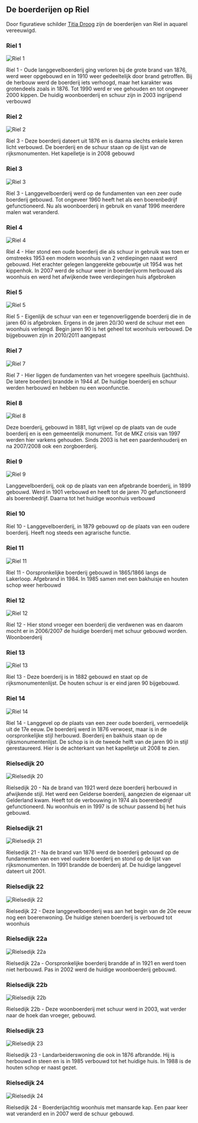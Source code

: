 
## De boerderijen op Riel
Door figuratieve schilder [Titia Droog](http://titia.eu) zijn de boerderijen van Riel in aquarel vereeuwigd.

### Riel 1
![Riel 1](riel1.jpg)

Riel 1 - Oude langgevelboerderij ging verloren bij de grote brand van 1876, werd weer opgebouwd en in 1910 weer gedeeltelijk door brand getroffen. Bij de herbouw werd de boerderij iets verhoogd, maar het karakter was grotendeels zoals in 1876. Tot 1990 werd er vee gehouden en tot ongeveer 2000 kippen. De huidig woonboerderij en schuur zijn in 2003 ingrijpend verbouwd

### Riel 2
![Riel 2](riel2.jpg)

Riel 3 - Deze boerderij dateert uit 1876 en is daarna slechts enkele keren licht verbouwd. De boerderij en de schuur staan op de lijst van de rijksmonumenten. Het kapelletje is in 2008 gebouwd

### Riel 3
![Riel 3](riel3.jpg)

Riel 3 - Langgevelboerderij werd op de fundamenten van een zeer oude boerderij gebouwd. Tot ongeveer 1960 heeft het als een boerenbedrijf gefunctioneerd. Nu als woonboerderij in gebruik en vanaf 1996 meerdere malen wat veranderd.

### Riel 4
![Riel 4](riel4.jpg)

Riel 4 - Hier stond een oude boerderij die als schuur in gebruik was toen er omstreeks 1953 een modern woonhuis van 2 verdiepingen naast werd gebouwd. Het erachter gelegen langgerekte gebouwtje uit 1954 was het kippenhok. In 2007 werd de schuur weer in boerderijvorm herbouwd als woonhuis en werd het afwijkende twee verdiepingen huis afgebroken

### Riel 5
![Riel 5](riel5.jpg)

Riel 5 - Eigenlijk de schuur van een er tegenoverliggende boerderij die in de jaren 60 is afgebroken. Ergens in de jaren 20/30 werd de schuur met een woonhuis verlengd. Begin jaren 90 is het geheel tot woonhuis verbouwd. De bijgebouwen zijn in 2010/2011 aangepast

### Riel 7
![Riel 7](riel7.jpg)

Riel 7 - Hier liggen de fundamenten van het vroegere speelhuis (jachthuis). De latere boerderij brandde in 1944 af. De huidige boerderij en schuur werden herbouwd en hebben nu een woonfunctie.

### Riel 8
![Riel 8](riel8.jpg)

Deze boerderij, gebouwd in 1881, ligt vrijwel op de plaats van de oude boerderij en is een gemeentelijk monument. Tot de MKZ crisis van 1997 werden hier varkens gehouden. Sinds 2003 is het een paardenhouderij en na 2007/2008 ook een zorgboerderij.

### Riel 9
![Riel 9](riel9.jpg)

Langgevelboerderij, ook op de plaats van een afgebrande boerderij, in 1899 gebouwd. Werd in 1901 verbouwd en heeft tot de jaren 70 gefunctioneerd als boerenbedrijf. Daarna tot het huidige woonhuis verbouwd

### Riel 10
<!-- ![Riel 10](riel10.jpg) -->

Riel 10 - Langgevelboerderij, in 1879 gebouwd op de plaats van een oudere boerderij. Heeft nog steeds een agrarische functie.

### Riel 11
![Riel 11](riel11.jpg)

Riel 11 - Oorspronkelijke boerderij gebouwd in 1865/1866 langs de Lakerloop. Afgebrand in 1984. In 1985 samen met een bakhuisje en houten schop weer herbouwd

### Riel 12
![Riel 12](riel12.jpg)

Riel 12 - Hier stond vroeger een boerderij die verdwenen was en daarom mocht er in 2006/2007 de huidige boerderij met schuur gebouwd worden. Woonboerderij

### Riel 13
![Riel 13](riel13.jpg)

Riel 13 - Deze boerderij is in 1882 gebouwd en staat op de rijksmonumentenlijst. De houten schuur is er eind jaren 90 bijgebouwd.

### Riel 14
![Riel 14](riel14.jpg)

Riel 14 - Langgevel op de plaats van een zeer oude boerderij, vermoedelijk uit de 17e eeuw. De boerderij werd in 1876 verwoest, maar is in de oorspronkelijke stijl herbouwd. Boerderij en bakhuis staan op de rijksmonumentenlijst. De schop is in de tweede helft van de jaren 90 in stijl gerestaureerd. Hier is de achterkant van het kapelletje
uit 2008 te zien.

### Rielsedijk 20
![Rielsedijk 20](rielsedijk20.jpg)

Rielsedijk 20 - Na de brand van 1921 werd deze boerderij herbouwd in afwijkende stijl. Het werd een Gelderse boerderij, aangezien de eigenaar uit Gelderland kwam. Heeft tot de verbouwing in 1974 als boerenbedrijf gefunctioneerd. Nu woonhuis en in 1997 is de schuur passend bij het huis gebouwd.

### Rielsedijk 21
![Rielsedijk 21](rielsedijk21.jpg)

Rielsedijk 21 - Na de brand van 1876 werd de boerderij gebouwd op de fundamenten van een veel oudere boerderij en stond op de lijst van rijksmonumenten. In 1991 brandde de boerderij af. De huidige langgevel dateert uit 2001.

### Rielsedijk 22
![Rielsedijk 22](rielsedijk22.jpg)

Rielsedijk 22 - Deze langgevelboerderij was aan het begin van de 20e eeuw nog een boerenwoning. De huidige stenen boerderij is verbouwd tot woonhuis

### Rielsedijk 22a
![Rielsedijk 22a](rielsedijk22a.jpg)

Rielsedijk 22a - Oorspronkelijke boerderij brandde af in 1921 en werd toen niet herbouwd. Pas in 2002 werd de huidige woonboerderij gebouwd.

### Rielsedijk 22b
![Rielsedijk 22b](rielsedijk22b.jpg)

Rielsedijk 22b - Deze woonboerderij met schuur werd in 2003, wat verder naar de hoek dan vroeger, gebouwd.

### Rielsedijk 23
![Rielsedijk 23](rielsedijk23.jpg)

Rielsedijk 23 - Landarbeiderswoning die ook in 1876 afbrandde. Hij is herbouwd in steen en is in 1985 verbouwd tot het huidige huis. In 1988 is de houten schop er naast gezet.

### Rielsedijk 24
![Rielsedijk 24](rielsedijk24.jpg)

Rielsedijk 24 - Boerderijachtig woonhuis met mansarde kap. Een paar keer wat veranderd en in 2007 werd de schuur gebouwd.

